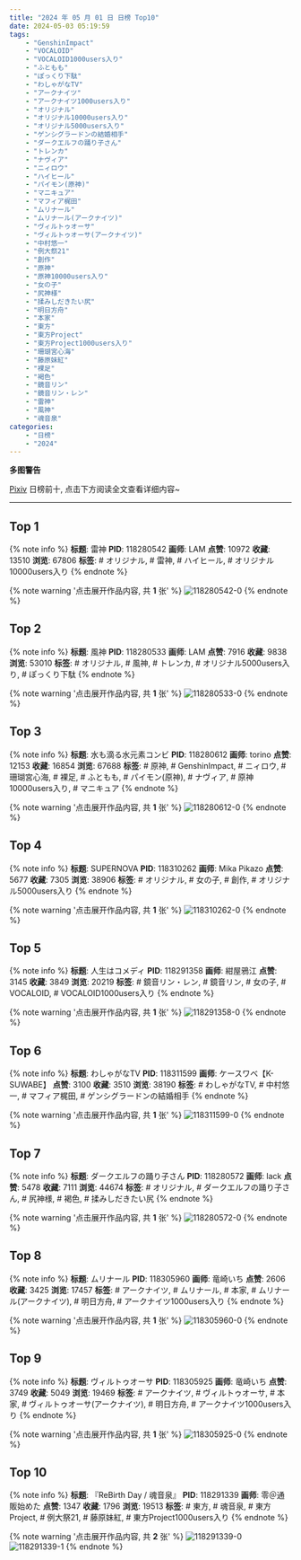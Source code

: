 ```yaml
---
title: "2024 年 05 月 01 日 日榜 Top10"
date: 2024-05-03 05:19:59
tags:
    - "GenshinImpact"
    - "VOCALOID"
    - "VOCALOID1000users入り"
    - "ふともも"
    - "ぽっくり下駄"
    - "わしゃがなTV"
    - "アークナイツ"
    - "アークナイツ1000users入り"
    - "オリジナル"
    - "オリジナル10000users入り"
    - "オリジナル5000users入り"
    - "ゲンシグラードンの結婚相手"
    - "ダークエルフの踊り子さん"
    - "トレンカ"
    - "ナヴィア"
    - "ニィロウ"
    - "ハイヒール"
    - "パイモン(原神)"
    - "マニキュア"
    - "マフィア梶田"
    - "ムリナール"
    - "ムリナール(アークナイツ)"
    - "ヴィルトゥオーサ"
    - "ヴィルトゥオーサ(アークナイツ)"
    - "中村悠一"
    - "例大祭21"
    - "創作"
    - "原神"
    - "原神10000users入り"
    - "女の子"
    - "尻神様"
    - "揉みしだきたい尻"
    - "明日方舟"
    - "本家"
    - "東方"
    - "東方Project"
    - "東方Project1000users入り"
    - "珊瑚宮心海"
    - "藤原妹紅"
    - "裸足"
    - "褐色"
    - "鏡音リン"
    - "鏡音リン・レン"
    - "雷神"
    - "風神"
    - "魂音泉"
categories:
    - "日榜"
    - "2024"
---
```


<i class="fa fa-triangle-exclamation"></i>**多图警告**<i class="fa fa-triangle-exclamation"></i>

[Pixiv](https://www.pixiv.net/) 日榜前十, 点击下方阅读全文查看详细内容~

<!-- more -->

---

## Top 1

{% note info %}
**标题**: 雷神
**PID**: 118280542 **画师**: LAM
**点赞**: 10972 **收藏**: 13510 **浏览**: 67806
**标签**: # オリジナル, # 雷神, # ハイヒール, # オリジナル10000users入り
{% endnote %}

{% note warning '点击展开作品内容, 共 **1** 张' %}
![118280542-0](https://i.pixiv.re/img-original/img/2024/04/30/00/00/13/118280542_p0.png)
{% endnote %}

## Top 2

{% note info %}
**标题**: 風神
**PID**: 118280533 **画师**: LAM
**点赞**: 7916 **收藏**: 9838 **浏览**: 53010
**标签**: # オリジナル, # 風神, # トレンカ, # オリジナル5000users入り, # ぽっくり下駄
{% endnote %}

{% note warning '点击展开作品内容, 共 **1** 张' %}
![118280533-0](https://i.pixiv.re/img-original/img/2024/04/30/00/00/11/118280533_p0.png)
{% endnote %}

## Top 3

{% note info %}
**标题**: 水も滴る水元素コンビ
**PID**: 118280612 **画师**: torino
**点赞**: 12153 **收藏**: 16854 **浏览**: 67688
**标签**: # 原神, # GenshinImpact, # ニィロウ, # 珊瑚宮心海, # 裸足, # ふともも, # パイモン(原神), # ナヴィア, # 原神10000users入り, # マニキュア
{% endnote %}

{% note warning '点击展开作品内容, 共 **1** 张' %}
![118280612-0](https://i.pixiv.re/img-original/img/2024/04/30/00/00/26/118280612_p0.jpg)
{% endnote %}

## Top 4

{% note info %}
**标题**: SUPERNOVA
**PID**: 118310262 **画师**: Mika Pikazo
**点赞**: 5677 **收藏**: 7305 **浏览**: 38906
**标签**: # オリジナル, # 女の子, # 創作, # オリジナル5000users入り
{% endnote %}

{% note warning '点击展开作品内容, 共 **1** 张' %}
![118310262-0](https://i.pixiv.re/img-original/img/2024/05/01/00/00/33/118310262_p0.png)
{% endnote %}

## Top 5

{% note info %}
**标题**: 人生はコメディ
**PID**: 118291358 **画师**: 紺屋鴉江
**点赞**: 3145 **收藏**: 3849 **浏览**: 20219
**标签**: # 鏡音リン・レン, # 鏡音リン, # 女の子, # VOCALOID, # VOCALOID1000users入り
{% endnote %}

{% note warning '点击展开作品内容, 共 **1** 张' %}
![118291358-0](https://i.pixiv.re/img-original/img/2024/04/30/11/31/29/118291358_p0.jpg)
{% endnote %}

## Top 6

{% note info %}
**标题**: わしゃがなTV
**PID**: 118311599 **画师**: ケースワベ【K-SUWABE】
**点赞**: 3100 **收藏**: 3510 **浏览**: 38190
**标签**: # わしゃがなTV, # 中村悠一, # マフィア梶田, # ゲンシグラードンの結婚相手
{% endnote %}

{% note warning '点击展开作品内容, 共 **1** 张' %}
![118311599-0](https://i.pixiv.re/img-original/img/2024/05/01/00/26/13/118311599_p0.jpg)
{% endnote %}

## Top 7

{% note info %}
**标题**: ダークエルフの踊り子さん
**PID**: 118280572 **画师**: lack
**点赞**: 5478 **收藏**: 7111 **浏览**: 44674
**标签**: # オリジナル, # ダークエルフの踊り子さん, # 尻神様, # 褐色, # 揉みしだきたい尻
{% endnote %}

{% note warning '点击展开作品内容, 共 **1** 张' %}
![118280572-0](https://i.pixiv.re/img-original/img/2024/04/30/00/00/19/118280572_p0.png)
{% endnote %}

## Top 8

{% note info %}
**标题**: ムリナール
**PID**: 118305960 **画师**: 竜崎いち
**点赞**: 2606 **收藏**: 3425 **浏览**: 17457
**标签**: # アークナイツ, # ムリナール, # 本家, # ムリナール(アークナイツ), # 明日方舟, # アークナイツ1000users入り
{% endnote %}

{% note warning '点击展开作品内容, 共 **1** 张' %}
![118305960-0](https://i.pixiv.re/img-original/img/2024/04/30/22/07/15/118305960_p0.jpg)
{% endnote %}

## Top 9

{% note info %}
**标题**: ヴィルトゥオーサ
**PID**: 118305925 **画师**: 竜崎いち
**点赞**: 3749 **收藏**: 5049 **浏览**: 19469
**标签**: # アークナイツ, # ヴィルトゥオーサ, # 本家, # ヴィルトゥオーサ(アークナイツ), # 明日方舟, # アークナイツ1000users入り
{% endnote %}

{% note warning '点击展开作品内容, 共 **1** 张' %}
![118305925-0](https://i.pixiv.re/img-original/img/2024/04/30/22/06/27/118305925_p0.jpg)
{% endnote %}

## Top 10

{% note info %}
**标题**: 『ReBirth Day / 魂音泉』
**PID**: 118291339 **画师**: 零＠通販始めた
**点赞**: 1347 **收藏**: 1796 **浏览**: 19513
**标签**: # 東方, # 魂音泉, # 東方Project, # 例大祭21, # 藤原妹紅, # 東方Project1000users入り
{% endnote %}

{% note warning '点击展开作品内容, 共 **2** 张' %}
![118291339-0](https://i.pixiv.re/img-original/img/2024/04/30/11/30/04/118291339_p0.jpg)
![118291339-1](https://i.pixiv.re/img-original/img/2024/04/30/11/30/04/118291339_p1.jpg)
{% endnote %}
